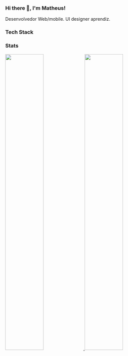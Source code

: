 ### Hi there 👋, I'm Matheus!

Desenvolvedor Web/mobile. UI designer aprendiz. 

### Tech Stack 

### Stats

<!--
[![Anurag's GitHub stats](https://github-readme-stats.vercel.app/api?username=matheusvitors&count_private=true&show_icons=true&theme=radical)](https://github.com/anuraghazra/github-readme-stats)

[![Top Langs](https://github-readme-stats.vercel.app/api/top-langs/?username=matheusvitors&theme=radical)](https://github.com/anuraghazra/github-readme-stats) 

[![GitHub Streak](http://github-readme-streak-stats.herokuapp.com?user=matheusvitors&theme=radical&date_format=j%20M%5B%20Y%5D)](https://git.io/streak-stats)
-->

<div>
  <a href="https://github.com/anuraghazra/github-readme-stats">
    <img width="49%" src="https://github-readme-stats.vercel.app/api?username=matheusvitors&count_private=true&show_icons=true&theme=radical" />
  </a>
  
  <a href="https://github.com/anuraghazra/github-readme-stats">
    <img width="49%" src="http://github-readme-streak-stats.herokuapp.com?user=matheusvitors&theme=radical&date_format=j%20M%5B%20Y%5D" />
  </a>
</div>

<!--
[![Top Langs](https://github-readme-stats.vercel.app/api/top-langs/?username=matheusvitors&theme=radical&layout=compact)](https://github.com/anuraghazra/github-readme-stats) 
-->


<!--
**matheusvitors/matheusvitors** is a ✨ _special_ ✨ repository because its `README.md` (this file) appears on your GitHub profile.

Here are some ideas to get you started:

- 🔭 I’m currently working on ...
- 🌱 I’m currently learning ...
- 👯 I’m looking to collaborate on ...
- 🤔 I’m looking for help with ...
- 💬 Ask me about ...
- 📫 How to reach me: ...
- 😄 Pronouns: ...
- ⚡ Fun fact: ...
-->
